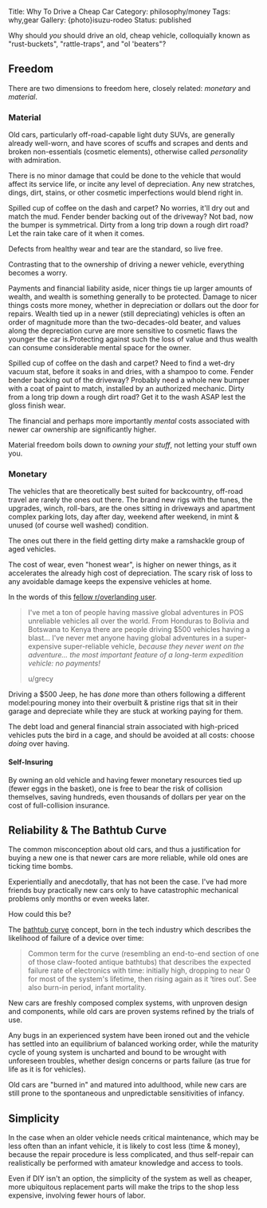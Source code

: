 Title: Why To Drive a Cheap Car
Category: philosophy/money
Tags: why,gear
Gallery: {photo}isuzu-rodeo
Status: published

Why should _you_ should drive an old, cheap vehicle, colloquially known as "rust-buckets", "rattle-traps", and "ol 'beaters"?

## Freedom

There are two dimensions to freedom here, closely related: _monetary_ and _material_. 

### Material 

Old cars, particularly off-road-capable light duty SUVs, are generally already well-worn, and have scores of scuffs and scrapes and dents and broken non-essentials (cosmetic elements), otherwise called _personality_ with admiration. 

There is no minor damage that could be done to the vehicle that would affect its service life, or incite any level of depreciation. Any new stratches, dings, dirt, stains, or other cosmetic imperfections would blend right in. 

Spilled cup of coffee on the dash and carpet? No worries, it'll dry out and match the mud. Fender bender backing out of the driveway? Not bad, now the bumper is symmetrical. Dirty from a long trip down a rough dirt road? Let the rain take care of it when it comes.

Defects from healthy wear and tear are the standard, so live free.

Contrasting that to the ownership of driving a newer vehicle, everything becomes a worry. 

Payments and financial liability aside, nicer things tie up larger amounts of wealth, and wealth is something generally to be protected. Damage to nicer things costs more money, whether in depreciation or dollars out the door for repairs. Wealth tied up in a newer (still depreciating) vehicles is often an order of magnitude more than the two-decades-old beater, and values along the depreciation curve are more sensitive to cosmetic flaws the younger the car is.Protecting against such the loss of value and thus wealth can consume considerable mental space for the owner.   

Spilled cup of coffee on the dash and carpet? Need to find a wet-dry vacuum stat, before it soaks in and dries, with a shampoo to come. Fender bender backing out of the driveway? Probably need a whole new bumper with a coat of paint to match, installed by an authorized mechanic. Dirty from a long trip down a rough dirt road? Get it to the wash ASAP lest the gloss finish wear. 

The financial and perhaps more importantly _mental_ costs associated with newer car ownership are significantly higher.  

Material freedom boils down to _owning your stuff_, not letting your stuff own you. 

### Monetary

The vehicles that are theoretically best suited for backcountry, off-road travel are rarely the ones out there.  The brand new rigs with the tunes, the upgrades, winch, roll-bars, are the ones sitting in driveways and apartment complex parking lots, day after day, weekend after weekend, in mint & unused (of course well washed) condition. 

The ones out there in the field getting dirty make a ramshackle group of aged vehicles. 

The cost of wear, even "honest wear", is higher on newer things, as it accelerates the already high cost of depreciation. The scary risk of loss to any avoidable damage keeps the expensive vehicles at home. 

In the words of this [fellow r/overlanding user](https://www.reddit.com/r/overlanding/comments/ebfqtr/the_most_important_feature_of_a_longterm/).

> I've met a ton of people having massive global adventures in POS unreliable vehicles all over the world. From Honduras to Bolivia and Botswana to Kenya there are people driving $500 vehicles having a blast... I've never met anyone having global adventures in a super-expensive super-reliable vehicle, <em>because they never went on the adventure... the most important feature of a long-term expedition vehicle: no payments!</em><p>u/grecy</p>

Driving a $500 Jeep, he has _done_ more than others following a different model:pouring money into their overbuilt & pristine rigs that sit in their garage and depreciate while they are stuck at working paying for them.

The debt load and general financial strain associated with high-priced vehicles puts the bird in a cage, and should be avoided at all costs: choose _doing_ over having. 

#### Self-Insuring

By owning an old vehicle and having fewer monetary resources tied up (fewer eggs in the basket), one is free to bear the risk of collision themselves, saving hundreds, even thousands of dollars per year on the cost of full-collision insurance. 

## Reliability & The Bathtub Curve 

The common misconception about old cars, and thus a justification for buying a new one is that newer cars are more reliable, while old ones are ticking time bombs. 

Experientially and anecdotally, that has not been the case. I've had more friends buy practically new cars only to have catastrophic mechanical problems only months or even weeks later. 

How could this be? 

The [bathtub curve](http://www.catb.org/jargon/html/B/bathtub-curve.html) concept, born in the tech industry which describes the likelihood of failure of a device over time: 

> Common term for the curve (resembling an end-to-end section of one of those claw-footed antique bathtubs) that describes the expected failure rate of electronics with time: initially high, dropping to near 0 for most of the system's lifetime, then rising again as it ‘tires out’. See also burn-in period, infant mortality.

New cars are freshly composed complex systems, with unproven design and components, while old cars are proven systems refined by the trials of use. 

Any bugs in an experienced system have been ironed out and the vehicle has settled into an equilibrium of balanced working order, while the maturity cycle of young system is uncharted and bound to be wrought with unforeseen troubles, whether design concerns or parts failure (as true for life as it is for vehicles).

Old cars are "burned in" and matured into adulthood, while new cars are still prone to the spontaneous and unpredictable sensitivities of infancy. 

## Simplicity

In the case when an older vehicle needs critical maintenance, which may be less often than an infant vehicle, it is likely to cost less (time & money), because the repair procedure is less complicated, and thus self-repair can realistically be performed with amateur knowledge and access to tools.

Even if DIY isn't an option, the simplicity of the system as well as cheaper, more ubiquitous replacement parts will make the trips to the shop less expensive, involving fewer hours of labor. 





